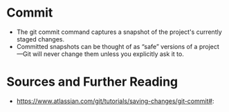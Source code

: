 # Commit

* The git commit command captures a snapshot of the project's currently staged changes. 
* Committed snapshots can be thought of as “safe” versions of a project—Git will never change them unless you explicitly ask it to.

# Sources and Further Reading

* https://www.atlassian.com/git/tutorials/saving-changes/git-commit#:
